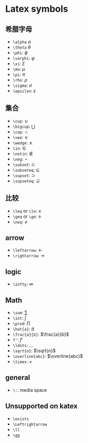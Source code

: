 # Latex symbols

## 希腊字母

* `\alpha` $\alpha$
* `\theta` $\theta$
* `\phi`: $\phi$
* `\varphi`: $\varphi$
* `\xi`: $\xi$
* `\mu`: $\mu$
* `\pi`: $\pi$
* `\rho`: $\rho$
* `\sigma`: $\sigma$
* `\epsilon`: $\epsilon$

## 集合

* `\cup`: $\cup$
* `\bigcup`: $\bigcup$
* `\cap`: $\cap$
* `\vee`: $\vee$
* `\wedge`: $\wedge$
* `\in`: $\in$
* `\notin`: $\notin$
* `\neg`: $\neg$
* `\subset`: $\subset$
* `\subseteq`: $\subseteq$
* `\supset`: $\supset$
* `\supseteq`: $\supseteq$

## 比较

* `\leq` or `\le`: $\leq$
* `\geq` or `\ge`: $\geq$
* `\neq`: $\neq$

## arrow

* `\leftarrow`: $\leftarrow$
* `\rightarrow`: $\rightarrow$

## logic

* `\infty`: $\infty$

## Math

* `\sum`: $\sum$
* `\int`: $\int$
* `\prod`: $\prod$
* `\hat{a}`: $\hat{a}$
* `\frac{a}{b}`: $\frac{a}{b}$
* `f'`: $f'$
* `\ldots`: $\ldots$
* `\sqrt{n}`: $\sqrt{n}$
* `\overline{abc}`: $\overline{abc}$
* `\times`: $\times$

## general

* `\:`: media space

## Unsupported on katex

* `\exists`
* `\Leftrightarrow`
* `\ll`
* `\gg`
